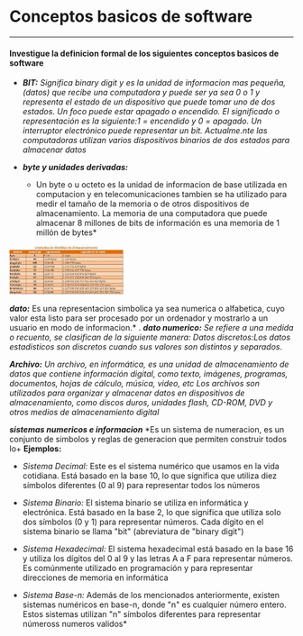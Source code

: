 # Conceptos basicos de software

----
#### Investigue la definicion formal de los siguientes conceptos basicos de software

- ***BIT:***
*Significa binary digit y es la unidad de informacion mas  pequeña,
(datos) que recibe una computadora y puede ser ya sea 0 o 1 y representa el estado de un dispositivo que puede tomar uno
de dos estados. Un foco puede estar apagado o encendido. El significado o representación
es la siguiente:1 = encendido y 0 = apagado. Un interruptor electrónico puede representar
un bit. Actualme.nte las computadoras utilizan varios dispositivos binarios de dos estados
para almacenar datos*

- ***byte y unidades derivadas:***
  * Un byte o u octeto es la unidad de informacion de base utilizada en computacion y en telecomunicaciones
  tambien se ha utilizado para medir el tamaño de la memoria o de otros dispositivos
de almacenamiento. La memoria de una computadora que
puede almacenar 8 millones de bits de información es una memoria de 1 millón de bytes*
<img src="imagenes/unidades de medidas de almacenamiento.jpg" width="40%"/>


***dato:***
Es una representacion simbolica ya sea numerica o alfabetica, cuyo valor esta listo para ser procesado por un ordenador y mostrarlo a un usuario en modo de informacion.*
.
***dato numerico:***
*Se refiere a una medida o recuento, se clasifican de la siguiente manera:  Datos discretos:Los datos estadisticos son discretos cuando sus valores son distintos y separados.*

***Archivo:***
*Un archivo, en informática, es una unidad de almacenamiento de datos que contiene información digital, como texto, imágenes, programas, documentos, hojas de cálculo, música, video, etc
Los archivos son utilizados para organizar y almacenar datos en dispositivos de almacenamiento,
como discos duros, unidades flash, CD-ROM, DVD y otros medios de almacenamiento digital*

***sistemas numericos  e informacion***
*Es un sistema de numeracion, es un conjunto de simbolos y reglas de generacion que permiten construir todos lo+ **Ejemplos:**
  + *Sistema Decimal:* Este es el sistema numérico que usamos en la vida cotidiana. Está basado en la base 10, lo que significa que utiliza diez símbolos diferentes (0 al 9) para representar todos los números
  
  + *Sistema Binario:* El sistema binario se utiliza en informática y electrónica. Está basado en la base 2, lo que significa que utiliza solo dos símbolos (0 y 1) para representar números. Cada dígito en el sistema binario se llama "bit" (abreviatura de "binary digit")
  
  + *Sistema Hexadecimal:* El sistema hexadecimal está basado en la base 16 y utiliza los dígitos del 0 al 9 y las letras A a F para representar números. Es comúnmente utilizado en programación y para representar direcciones de memoria en informática
  
  + *Sistema Base-n:* Además de los mencionados anteriormente, existen sistemas numéricos en base-n, donde "n" es cualquier número entero. Estos sistemas utilizan "n" símbolos diferentes para representar númeross numeros validos*
